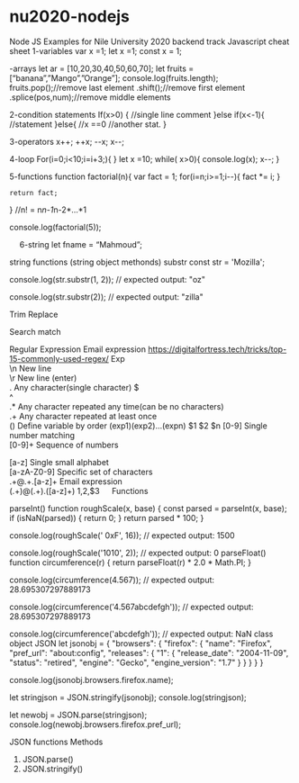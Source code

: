 # nu2020-nodejs
Node JS Examples for Nile University 2020 backend track
Javascript cheat sheet
1-variables
var x =1;
let x =1;
const x = 1;

-arrays
let ar = [10,20,30,40,50,60,70];
let fruits = [“banana”,”Mango”,”Orange”];
console.log(fruits.length);
fruits.pop();//remove last element
.shift();//remove first element
.splice(pos,num);//remove middle elements

2-condition statements
If(x>0) {
//single line comment
}else if(x<-1){
//statement
}else{
//x ==0
//another stat.
}

3-operators
x++;
++x;
--x;
x--;


4-loop 
For(i=0;i<10;i=i+3;){
}
let x =10;
while( x>0){
console.log(x);
x--;
}


5-functions
function factorial(n){
    var fact = 1;
    for(i=n;i>=1;i--){
        fact *= i; 
    }

    return fact;
}
//n! = n*n-1*n-2*...*1

console.log(factorial(5));

 
6-string
let fname = “Mahmoud”;

string functions (string object methonds)
substr
const str = 'Mozilla';

console.log(str.substr(1, 2));
// expected output: "oz"

console.log(str.substr(2));
// expected output: "zilla"

Trim
Replace

Search
match

Regular Expression
Email expression
https://digitalfortress.tech/tricks/top-15-commonly-used-regex/
Exp		
\n	New line 	
\r	New line (enter)	
.	Any character(single character)	
$		
^		
.*	Any character  repeated any time(can be no characters)	
.+ 	Any character repeated at least once	
()	Define variable by order (exp1)(exp2)…(expn)	$1 $2 $n
[0-9]	Single number matching	
[0-9]+	Sequence of numbers	
		
[a-z]	Single small alphabet	
[a-zA-Z0-9]	Specific set of characters	
.+@.+\.[a-z]+	Email expression	
(.+)@(.+)\.([a-z]+)
$1,$2,$3
 
Functions 

parseInt()
function roughScale(x, base) {
  const parsed = parseInt(x, base);
  if (isNaN(parsed)) { return 0; }
  return parsed * 100;
}

console.log(roughScale(' 0xF', 16));
// expected output: 1500

console.log(roughScale('1010', 2));
// expected output: 0
parseFloat()
function circumference(r) {
  return parseFloat(r) * 2.0 * Math.PI;
}

console.log(circumference(4.567));
// expected output: 28.695307297889173

console.log(circumference('4.567abcdefgh'));
// expected output: 28.695307297889173

console.log(circumference('abcdefgh'));
// expected output: NaN
class
object
JSON
let jsonobj = {
  "browsers": {
    "firefox": {
      "name": "Firefox",
      "pref_url": "about:config",
      "releases": {
        "1": {
          "release_date": "2004-11-09",
          "status": "retired",
          "engine": "Gecko",
          "engine_version": "1.7"
        }
      }
    }
  }
}

console.log(jsonobj.browsers.firefox.name);

let stringjson = JSON.stringify(jsonobj);
console.log(stringjson);

let newobj = JSON.parse(stringjson);
console.log(newobj.browsers.firefox.pref_url);

JSON functions
Methods
1.	JSON.parse()
2.	JSON.stringify()

